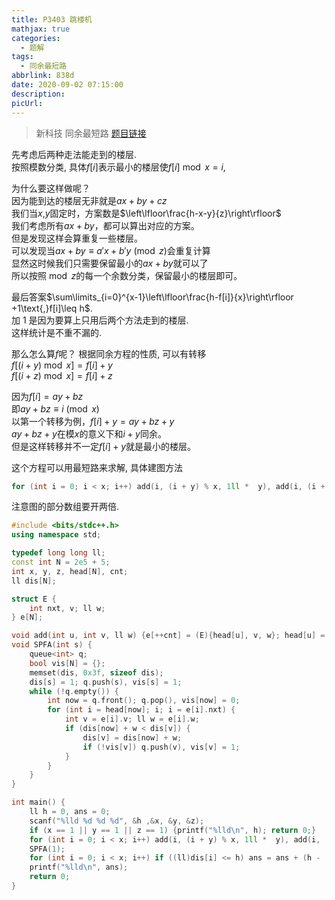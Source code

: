 ```yaml
---
title: P3403 跳楼机
mathjax: true
categories:
  - 题解
tags:
  - 同余最短路
abbrlink: 838d
date: 2020-09-02 07:15:00
description:
picUrl:
---
```



>新科技 同余最短路
>[题目链接](https://www.luogu.com.cn/problem/P3403)

先考虑后两种走法能走到的楼层.  
按照模数分类, 具体$f[i]$表示最小的楼层使$f[i]\bmod x=i$, 

为什么要这样做呢？  
因为能到达的楼层无非就是$ax+by+cz$  
我们当$x\text{,}y$固定时，方案数是$\left\lfloor\frac{h-x-y}{z}\right\rfloor$  
我们考虑所有$ax+by$，都可以算出对应的方案。  
但是发现这样会算重复一些楼层。  
可以发现当$ax+by\equiv a'x+b'y \pmod z$会重复计算  
显然这时候我们只需要保留最小的$ax+by$就可以了  
所以按照$\bmod z$的每一个余数分类，保留最小的楼层即可。  

最后答案$\sum\limits_{i=0}^{x-1}\left\lfloor\frac{h-f[i]}{x}\right\rfloor +1\text{,}f[i]\leq h$.  
加 1 是因为要算上只用后两个方法走到的楼层.  
这样统计是不重不漏的.  

那么怎么算$f$呢？
根据同余方程的性质, 可以有转移  
$f[(i+y)\bmod x]=f[i]+y$  
$f[(i+z)\bmod x]=f[i]+z$

因为$f[i]=ay+bz$  
即$ay+bz\equiv i\pmod x$  
以第一个转移为例，$f[i]+y=ay+bz+y$  
$ay+bz+y$在模$x$的意义下和$i+y$同余。  
但是这样转移并不一定$f[i]+y$就是最小的楼层。  

这个方程可以用最短路来求解, 具体建图方法  
```cpp
for (int i = 0; i < x; i++) add(i, (i + y) % x, 1ll *  y), add(i, (i + z) % x, 1ll *  z);
```  

注意图的部分数组要开两倍.  

```cpp
#include <bits/stdc++.h>
using namespace std;

typedef long long ll;
const int N = 2e5 + 5;
int x, y, z, head[N], cnt;
ll dis[N];

struct E {
	int nxt, v; ll w;
} e[N];

void add(int u, int v, ll w) {e[++cnt] = (E){head[u], v, w}; head[u] = cnt;}
void SPFA(int s) {
	queue<int> q;
	bool vis[N] = {};
	memset(dis, 0x3f, sizeof dis);
	dis[s] = 1; q.push(s), vis[s] = 1;
	while (!q.empty()) {
		int now = q.front(); q.pop(), vis[now] = 0;
		for (int i = head[now]; i; i = e[i].nxt) {
			int v = e[i].v; ll w = e[i].w;
			if (dis[now] + w < dis[v]) {
				dis[v] = dis[now] + w;
				if (!vis[v]) q.push(v), vis[v] = 1;
			}
		}
	}
}

int main() {
	ll h = 0, ans = 0;
    scanf("%lld %d %d %d", &h ,&x, &y, &z);
    if (x == 1 || y == 1 || z == 1) {printf("%lld\n", h); return 0;}
    for (int i = 0; i < x; i++) add(i, (i + y) % x, 1ll *  y), add(i, (i + z) % x, 1ll *  z);
    SPFA(1);
    for (int i = 0; i < x; i++) if ((ll)dis[i] <= h) ans = ans + (h - (ll)(dis[i])) / (ll)(x) + 1ll;
    printf("%lld\n", ans);
    return 0;
}
```